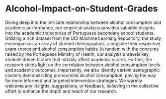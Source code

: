 # Alcohol-Impact-on-Student-Grades

Diving deep into the intricate relationship between alcohol consumption and academic performance, our empirical analysis provides valuable insights into the academic trajectories of Portuguese secondary school students. Utilizing a rich dataset from the UCI Machine Learning Repository, the study encompasses an array of student demographics, alongside their respective exam scores and alcohol consumption habits. In tandem with the concerns raised by the Portuguese Ministry of Health, our analysis unravels key student-driven factors that notably affect academic scores. Further, the research sheds light on the correlation between alcohol consumption levels and academic outcomes. Importantly, we also identify certain demographic clusters demonstrating pronounced alcohol consumption, paving the way for more informed and targeted intervention strategies. We warmly welcome any insights, suggestions, or feedback, believing in the collective effort to enhance the depth and reach of our research.
